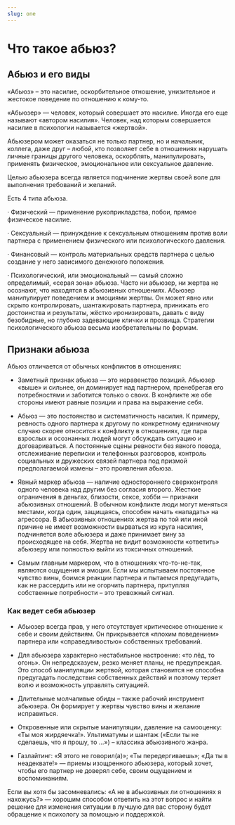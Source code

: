 ```yaml
---
slug: one
---
```

# Что такое абьюз? 

## Абьюз и его виды

«Абьюз» – это насилие, оскорбительное отношение, унизительное и жестокое поведение по отношению к кому-то.

 

«Абьюзер» — человек, который совершает это насилие. Иногда его еще называют «автором насилия». Человек, над которым совершается насилие в психологии называется «жертвой».

 

Абьюзером может оказаться не только партнер, но и начальник, коллега, даже друг – любой, кто позволяет себе в отношениях нарушать личные границы другого человека, оскорблять, манипулировать, применять физическое, эмоциональное или сексуальное давление.

Целью абьюзера всегда является подчинение жертвы своей воле для выполнения требований и желаний.

 

Есть 4 типа абьюза.

·  Физический — применение рукоприкладства, побои, прямое физическое насилие.

·  Сексуальный — принуждение к сексуальным отношениям против воли партнера с применением физического или психологического давления.

·  Финансовый — контроль материальных средств партнера с целью создание у него зависимого денежного положения.

·  Психологический, или эмоциональный — самый сложно определимый, «серая зона» абьюза. Часто ни абьюзер, ни жертва не осознают, что находятся в абьюзивных отношениях. Абьюзер манипулирует поведением и эмоциями жертвы. Он может явно или скрыто контролировать, шантажировать партнера, принижать его достоинства и результаты, жёстко иронизировать, давать с виду безобидные, но глубоко задевающие клички и прозвища. Стратегии психологического абьюза весьма изобретательны по формам.

## Признаки абьюза

Абьюз отличается от обычных конфликтов в отношениях:

* Заметный признак абьюза — это неравенство позиций. Абьюзер «выше» и сильнее, он доминирует над партнером, пренебрегая его потребностями и заботится только о своих. В конфликте же обе стороны имеют равные позиции и права на выражение себя.

 

* Абьюз — это постоянство и систематичность насилия. К примеру, ревность одного партнера к другому по конкретному единичному случаю скорее относится к конфликту в отношениях, где пара взрослых и осознанных людей могут обсуждать ситуацию и договариваться. А постоянные сцены ревности без явного повода, отслеживание переписки и телефонных разговоров, контроль социальных и дружеских связей партнера под призмой предполагаемой измены – это проявления абьюза.

 

* Явный маркер абьюза — наличие одностороннего сверхконтроля одного человека над другим без согласия второго. Жесткие ограничения в деньгах, близости, сексе, хобби — признаки абьюзивных отношений. В обычном конфликте люди могут меняться местами, когда один, защищаясь, способен начать «нападать» на агрессора. В абьюзивных отношениях жертва по той или иной причине не имеет возможности вырваться из круга насилия, подчиняется воле абьюзера и даже принимает вину за происходящее на себя. Жертва не видит возможности «ответить» абьюзеру или полностью выйти из токсичных отношений. 



* Самым главным маркером, что в отношениях что-то-не-так, являются ощущения и эмоции. Если мы испытываем постоянное чувство вины, боимся реакции партнера и пытаемся предугадать, как не рассердить или не огорчить партнера, притупляя собственные потребности – это тревожный сигнал.

### Как ведет себя абьюзер

* Абьюзер всегда прав, у него отсутствует критическое отношение к себе и своим действиям. Он прикрывается «плохим поведением» партнера или «справедливостью» собственных требований.

 

* Для абьюзера характерно нестабильное настроение: «то лёд, то огонь». Он непредсказуем, резко меняет планы, не предупреждая. Это способ манипуляции жертвой, которая становится не способна предугадать последствия собственных действий и поэтому теряет волю и возможность управлять ситуацией.

 

* Длительные молчаливые обиды – также рабочий инструмент абьюзера. Он формирует у жертвы чувство вины и желание исправиться.

 

* Откровенные или скрытые манипуляции, давление на самооценку: «Ты моя жирдяечка!». Ультиматумы и шантаж («Если ты не сделаешь, что я прошу, то …») – классика абьюзивного жанра.

 

* Газлайтинг: «Я этого не говорил(а)»; «Ты передергиваешь»; «Да ты в неадеквате!» — приемы изощренного абьюзера, который хочет, чтобы его партнер не доверял себе, своим ощущением и воспоминаниям.



Если вы хотя бы засомневались: «А не в абьюзивных ли отношениях я нахожусь?» — хорошим способом ответить на этот вопрос и найти решение для изменения ситуации в лучшую для вас сторону будет обращение к психологу за помощью и поддержкой.